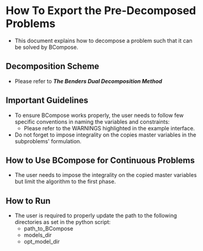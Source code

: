 # How To Export the Pre-Decomposed Problems
  - This document explains how to decompose a problem such that it can be solved by BCompose.
## Decomposition Scheme
  - Please refer to ***The Benders Dual Decomposition Method***
## Important Guidelines  
  - To ensure BCompose works properly, the user needs to follow few specific conventions in naming the variables and constraints:
    - Please refer to the WARNINGS highlighted in the example interface.
  - Do not forget to impose integrality on the copies master variables in the subproblems' formulation.
## How to Use BCompose for Continuous Problems
  - The user needs to impose the integrality on the copied master variables but limit the algorithm to the first phase.
## How to Run
  - The user is required to properly update the path to the following directories as set in the python script:
    - path_to_BCompose
    - models_dir
    - opt_model_dir
